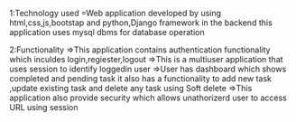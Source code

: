 1:Technology used 
=Web application developed by using html,css,js,bootstap and python,Django framework in the backend this application uses mysql dbms for database operation

2:Functionality
=>This application contains authentication functionality which inculdes login,regiester,logout
=>This is a multiuser application that uses session to identify loggedin user
=>User has dashboard which shows completed and pending task it also has a functionality to add new task ,update existing task and delete any task using Soft delete
=>This application also provide security which allows unathorizerd user to access URL using session

